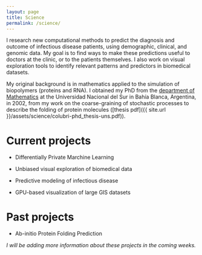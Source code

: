 ```yaml
---
layout: page
title: Science
permalink: /science/
---
```


I research new computational methods to predict the diagnosis and outcome of infectious disease patients, using demographic, clinical, and genomic data. My goal is to find ways to make these predictions useful to doctors at the clinic, or to the patients themselves. I also work on visual exploration tools to identify relevant patterns and predictors in  biomedical datasets.

My original background is in mathematics applied to the simulation of biopolymers (proteins and RNA). I obtained my PhD from the [department of Mathematics](http://www.matematica.uns.edu.ar/default.php) at the Universidad Nacional del Sur in Bahía Blanca, Argentina, in 2002, from my work on the coarse-graining of stochastic processes to describe the folding of protein molecules ([thesis pdf]({{ site.url }}/assets/science/colubri-phd_thesis-uns.pdf)).


Current projects
================

* Differentially Private Marchine Learning

* Unbiased visual exploration of biomedical data 

* Predictive modeling of infectious disease

* GPU-based visualization of large GIS datasets

Past projects
=============

* Ab-initio Protein Folding Prediction

_I will be adding more information about these projects in the coming weeks._